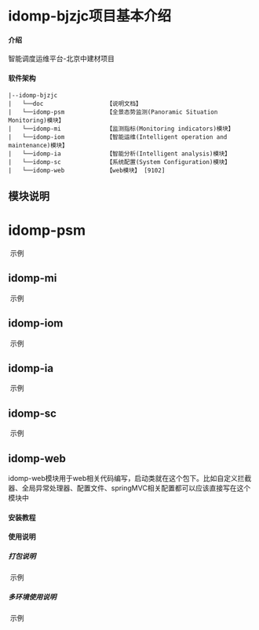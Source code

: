 # idomp-bjzjc项目基本介绍

#### 介绍

智能调度运维平台-北京中建材项目

#### 软件架构
```
|--idomp-bjzjc
|   └──doc				    【说明文档】
|   └──idomp-psm		    【全景态势监测(Panoramic Situation Monitoring)模块】
|   └──idomp-mi		        【监测指标(Monitoring indicators)模块】
|   └──idomp-iom			【智能运维(Intelligent operation and maintenance)模块】
|   └──idomp-ia		        【智能分析(Intelligent analysis)模块】
|   └──idomp-sc			    【系统配置(System Configuration)模块】
|   └──idomp-web   			【web模块】 [9102]
```

##  模块说明

# idomp-psm

​	示例

## idomp-mi

​	示例

## idomp-iom

​	示例

## idomp-ia

​	示例

## idomp-sc

​	示例

## idomp-web

idomp-web模块用于web相关代码编写，启动类就在这个包下。比如自定义拦截器、全局异常处理器、配置文件、springMVC相关配置都可以应该直接写在这个模块中

#### 安装教程

#### 使用说明

##### 打包说明

​	示例

##### 多环境使用说明

​	示例


